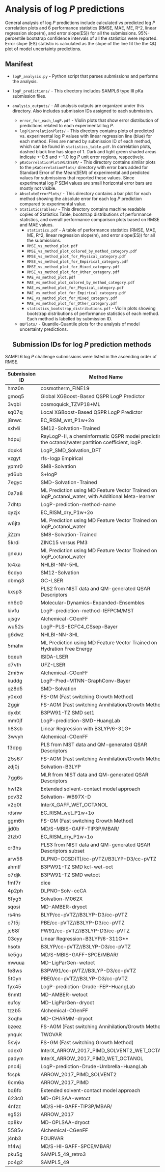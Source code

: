 # Analysis of log *P* predictions

General analysis of log *P* predictions include calculated vs predicted log *P* correlation plots and 6 performance statistics (RMSE, MAE, ME, R^2, linear regression slope(m), and error slope(ES)) for all the submissions. 
95%-percentile bootstrap confidence intervals of all the statistics were reported. Error slope (ES) statistic is calculated as the slope of the line fit the the QQ plot of model uncertainty predictions.

## Manifest
- `logP_analysis.py` - Python script that parses submissions and performs the analysis.
- `logP_predictions/` - This directory includes SAMPL6 type III pKa submission files.

- `analysis_outputs/` - All analysis outputs are organized under this directory.
   Also includes submission IDs assigned to each submission.
  - `error_for_each_logP.pdf` - Violin plots that show error distribution of predictions related to each experimental log *P*. 
  - `logPCorrelationPlots/` - This directory contains plots of predicted vs. experimental log *P* values with linear regression line (blue) for each method. Files are named by submission ID of each method, which can be found in `statistics_table.pdf`. In correlation plots, dashed black line has slope of 1. Dark and light green shaded areas indicate +-0.5 and +-1.0 log *P* unit error regions, respectively.
  - `pKaCorrelationPlotsWithSEM/` - This directory contains similar plots to the `pKaCorrelationPlots/` directory with error bars added for Standard Error of the Mean(SEM) of experimental and predicted values for submissions that reported these values. Since experimental log *P* SEM values are small horizontal error bars are mostly not visible.
  - `AbsoluteErrorPlots/` - This directory contains a bar plot for each method showing the absolute error for each log *P* prediction compared to experimental value.
  - `StatisticsTables/` - This directory contains machine readable copies of Statistics Table, bootstrap distributions of performance statistics, and overall performance comparison plots based on RMSE and MAE values.
    - `statistics.pdf` - A table of performance statistics (RMSE, MAE, ME, R^2, linear regression slope(m), and error slope(ES)) for all the submissions.
    - `RMSE_vs_method_plot.pdf`
    - `RMSE_vs_method_plot_colored_by_method_category.pdf`
    - `RMSE_vs_method_plot_for_Physical_category.pdf`
    - `RMSE_vs_method_plot_for_Empirical_category.pdf`
    - `RMSE_vs_method_plot_for_Mixed_category.pdf`
    - `RMSE_vs_method_plot_for_Other_category.pdf` 
    - `MAE_vs_method_plot.pdf`
    - `MAE_vs_method_plot_colored_by_method_category.pdf`
    - `MAE_vs_method_plot_for_Physical_category.pdf`
    - `MAE_vs_method_plot_for_Empirical_category.pdf`
    - `MAE_vs_method_plot_for_Mixed_category.pdf`
    - `MAE_vs_method_plot_for_Other_category.pdf` 
    - `statistics_bootstrap_distributions.pdf` - Violin plots showing bootstrap distributions of performance statistics of each method. Each method is labelled by submission ID.
  - `QQPlots/` - Quantile-Quantile plots for the analysis of model uncertainty predictions. 
  
  ## Submission IDs for log *P* prediction methods
 
 SAMPL6 log *P* challenge submissions were listed in the ascending order of RMSE.
  
| Submission ID | Method Name |  Category    |
|---------------|-------------|--------------|
| hmz0n	| cosmotherm_FINE19	| Physical |
| gmoq5 |	Global XGBoost-Based QSPR LogP Predictor |	Empirical |
| 3vqbi |	cosmoquick_TZVP18+ML |	Mixed |
| sq07q |	Local XGBoost-Based QSPR LogP Predictor |	Empirical |
| j8nwc	| EC_RISM_wet_P1w+2o	| Physical |
| xxh4i	| SM12-Solvation-Trained	| Mixed |
| hdpuj	| RayLogP-II, a cheminformatic QSPR model predicting the octanol/water partition coefficient, logP. |	Empirical |
| dqxk4 |	LogP_SMD_Solvation_DFT	| Physical |
| vzgyt |	rfs-logp	Empirical |
| ypmr0 |	SM8-Solvation	| Physical |
| yd6ub |	S+logP |	Empirical |
| 7egyc |	SMD-Solvation-Trained |	Mixed |
| 0a7a8 |	ML Prediction using MD Feature Vector Trained on logP_octanol_water, with Additional Meta-learner |	Mixed |
| 7dhtp |	LogP-prediction-method-name	| Other |
| qyzjx	| EC_RISM_dry_P1w+2o |	Physical |
| w6jta	| ML Prediction using MD Feature Vector Trained on logP_octanol_water |	Mixed |
| ji2zm |	SM8-Solvation-Trained	| Mixed |
| 5krdi |	ZINC15 versus PM3	| Mixed |
| gnxuu |	ML Prediction using MD Feature Vector Trained on logP_octanol_water	| Mixed |
| tc4xa	| NHLBI-NN-5HL	| Empirical |
| 6cdyo | SM12-Solvation	| Physical |
| dbmg3 |	GC-LSER |	Empirical |
| kxsp3	| PLS2 from NIST data and QM-generated QSAR Descriptors |	Mixed |
| nh6c0	| Molecular-Dynamics-Expanded-Ensembles |	Physical |
| kivfu	| LogP-prediction-method-IEFPCM/MST	| Physical |
| ujsgv |	Alchemical-CGenFF	| Physical |
| wu52s |	LogP-PLS-ECFC4_CSsep-Bayer |	Empirical |
| g6dwz |	NHLBI-NN-3HL |	Empirical |
| 5mahv	| ML Prediction using MD Feature Vector Trained on Hydration Free Energy	| Mixed |
| bqeuh |	ISIDA-LSER |	Empirical |
| d7vth	| UFZ-LSER	| Empirical |
| 2mi5w	| Alchemical-CGenFF	| Physical |
| kuddg	| LogP-Pred-MTNN-GraphConv-Bayer	 | Empirical |
| qz8d5 |	SMD-Solvation |	Physical |
| y0xxd	| FS-GM (Fast switching Growth Method)	| Physical |
| 2ggir | FS-AGM (Fast switching Annihilation/Growth Method)	| Physical |
| dyxbt	| B3PW91-TZ SMD set1	| Physical |
| mm0jf |	LogP-prediction-SMD-HuangLab	 | Physical |
| h83sb	| Linear Regression with B3LYP/6-31G+ |	Mixed |
| 3wvyh	| Alchemical-CGenFF	| Physical |
| f3dpg |	PLS from NIST data and QM-generated QSAR Descriptors	| Mixed |
| 25s67 | FS-AGM (Fast switching Annihilation/Growth Method) |	Physical |
| zdj0j |	Solvation-B3LYP	| Physical |
| 7gg6s |	MLR from NIST data and QM-generated QSAR Descriptors	| Mixed |
| hwf2k | Extended solvent-contact model approach	| Empirical |
| pcv32	| Solvation- WB97X-D	 | Physical |
| v2q0t	| InterX_GAFF_WET_OCTANOL	| Physical |
| rdsnw	| EC_RISM_wet_P1w+1o	| Physical |
| ggm6n | FS-GM (Fast switching Growth Method)	| Physical |
| jjd0b	| MD/S-MBIS-GAFF-TIP3P/MBAR/	| Physical |
| 2tzb0	| EC_RISM_dry_P1w+1o	| Physical |
| cr3hs	| PLS3 from NIST data and QM-generated QSAR Descriptors subset	| Mixed |
| arw58	| DLPNO-CCSD(T)/cc-pVTZ//B3LYP-D3/cc-pVTZ	| Other |
| ahmtf	| B3PW91-TZ SMD kcl-wet-oct	| Physical |
| o7djk	| B3PW91-TZ SMD wetoct	| Physical |
| fmf7r	| dice	| Mixed |
| 4p2ph	| DLPNO-Solv-ccCA	| Other |
| 6fyg5	| Solvation-M062X	| Physical |
| sqosi	| MD-AMBER-dryoct	| Physical |
| rs4ns	| BLYP/cc-pVTZ//B3LYP-D3/cc-pVTZ	| Other | 
| c7t5j	| PBE/cc-pVTZ//B3LYP-D3/cc-pVTZ	| Other |
| jc68f	| PW91/cc-pVTZ//B3LYP-D3/cc-pVTZ	| Other |
| 03cyy	| Linear Regression-B3LYP/6-311G** | Mixed |
| hsotx	| B3LYP/cc-pVTZ//B3LYP-D3/cc-pVTZ | Other |
| ke5gu	| MD/S-MBIS-GAFF-SPCE/MBAR/ |	Physical |
| mwuua	| MD-LigParGen-wetoct |	Physical |
| fe8ws | B3PW91/cc-pVTZ//B3LYP-D3/cc-pVTZ | Other |
| 5t0yn | PBE0/cc-pVTZ//B3LYP-D3/cc-pVTZ | Other |
| fyx45 | LogP-prediction-Drude-FEP-HuangLab	| Physical |
| 6nmtt	| MD-AMBER-wetoct	| Physical |
| eufcy	| MD-LigParGen-dryoct	| Physical |
| tzzb5 |	Alchemical-CGenFF |	Physical |
| 3oqhx |	MD-CHARMM-dryoct |	Physical |
| bzeez |	FS-AGM (Fast switching Annihilation/Growth Method)	| Physical |
| ynquk |	TWOVAR |	Empirical |
| 5svjv |	FS-GM (Fast switching Growth Method) |	Physical |
| odex0 |	InterX_ARROW_2017_PIMD_SOLVENT2_WET_OCTANOL | Physical |
| padym	| InterX_ARROW_2017_PIMD_WET_OCTANOL	| Physical |
| pnc4j	| LogP-prediction-Drude-Umbrella-HuangLab |	Physical |
| fcspk	| ARROW_2017_PIMD_SOLVENT2 |	Physical |
| 6cm6a	| ARROW_2017_PIMD	| Physical |
| bq6fo	| Extended solvent-contact model approach	| Mixed |
| 623c0	| MD-OPLSAA-wetoct	| Physical |
| 4nfzz |	MD/S-HI-GAFF-TIP3P/MBAR/ |	Physical |
| eg52i	| ARROW_2017	| Physical |
| cp8kv	| MD-OPLSAA-dryoct	| Physical |
| 5585v	| Alchemical-CGenFF	| Physical |
| j4nb3	| FOURVAR |	Empirical |
| hf4wj	| MD/S-HI-GAFF-SPCE/MBAR/	| Physical |
| pku5g	| SAMPL5_49_retro3 |	Empirical |
| po4g2	| SAMPL5_49	| Empirical |
    
    
